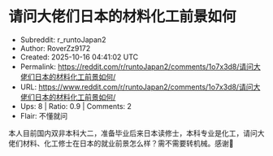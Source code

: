 # 请问大佬们日本的材料化工前景如何

- Subreddit: r_runtoJapan2
- Author: RoverZz9172
- Created: 2025-10-16 04:41:02 UTC
- Permalink: https://reddit.com/r/runtoJapan2/comments/1o7x3d8/请问大佬们日本的材料化工前景如何/
- URL: https://www.reddit.com/r/runtoJapan2/comments/1o7x3d8/请问大佬们日本的材料化工前景如何/
- Ups: 8 | Ratio: 0.9 | Comments: 2
- Flair: 不懂就问


本人目前国内双非本科大二，准备毕业后来日本读修士，本科专业是化工，请问大佬们材料、化工修士在日本的就业前景怎么样？需不需要转机械。感谢🙏

